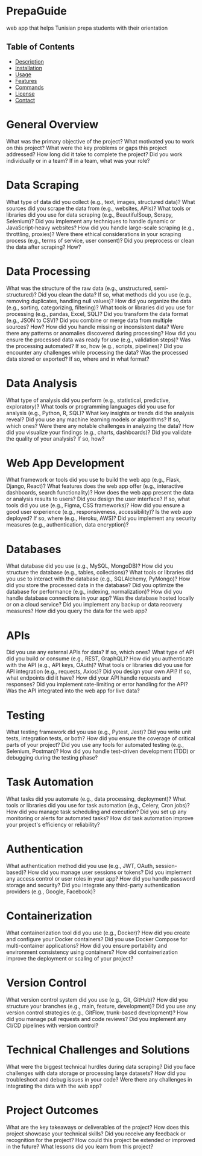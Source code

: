 # PrepaGuide
web app that helps Tunisian prepa students with their orientation

## Table of Contents
- [Description](#description)
- [Installation](#installation)
- [Usage](#usage)
- [Features](#features)
- [Commands](#commands)
- [License](#license)
- [Contact](#contact)

# General Overview
What was the primary objective of the project?
What motivated you to work on this project?
What were the key problems or gaps this project addressed?
How long did it take to complete the project?
Did you work individually or in a team? If in a team, what was your role?
# Data Scraping
What type of data did you collect (e.g., text, images, structured data)?
What sources did you scrape the data from (e.g., websites, APIs)?
What tools or libraries did you use for data scraping (e.g., BeautifulSoup, Scrapy, Selenium)?
Did you implement any techniques to handle dynamic or JavaScript-heavy websites?
How did you handle large-scale scraping (e.g., throttling, proxies)?
Were there ethical considerations in your scraping process (e.g., terms of service, user consent)?
Did you preprocess or clean the data after scraping? How?
# Data Processing
What was the structure of the raw data (e.g., unstructured, semi-structured)?
Did you clean the data? If so, what methods did you use (e.g., removing duplicates, handling null values)?
How did you organize the data (e.g., sorting, categorizing, filtering)?
What tools or libraries did you use for processing (e.g., pandas, Excel, SQL)?
Did you transform the data format (e.g., JSON to CSV)?
Did you combine or merge data from multiple sources? How?
How did you handle missing or inconsistent data?
Were there any patterns or anomalies discovered during processing?
How did you ensure the processed data was ready for use (e.g., validation steps)?
Was the processing automated? If so, how (e.g., scripts, pipelines)?
Did you encounter any challenges while processing the data?
Was the processed data stored or exported? If so, where and in what format?
# Data Analysis
What type of analysis did you perform (e.g., statistical, predictive, exploratory)?
What tools or programming languages did you use for analysis (e.g., Python, R, SQL)?
What key insights or trends did the analysis reveal?
Did you use any machine learning models or algorithms? If so, which ones?
Were there any notable challenges in analyzing the data?
How did you visualize your findings (e.g., charts, dashboards)?
Did you validate the quality of your analysis? If so, how?
# Web App Development
What framework or tools did you use to build the web app (e.g., Flask, Django, React)?
What features does the web app offer (e.g., interactive dashboards, search functionality)?
How does the web app present the data or analysis results to users?
Did you design the user interface? If so, what tools did you use (e.g., Figma, CSS frameworks)?
How did you ensure a good user experience (e.g., responsiveness, accessibility)?
Is the web app deployed? If so, where (e.g., Heroku, AWS)?
Did you implement any security measures (e.g., authentication, data encryption)?
# Databases
What database did you use (e.g., MySQL, MongoDB)?
How did you structure the database (e.g., tables, collections)?
What tools or libraries did you use to interact with the database (e.g., SQLAlchemy, PyMongo)?
How did you store the processed data in the database?
Did you optimize the database for performance (e.g., indexing, normalization)?
How did you handle database connections in your app?
Was the database hosted locally or on a cloud service?
Did you implement any backup or data recovery measures?
How did you query the data for the web app?
# APIs
Did you use any external APIs for data? If so, which ones?
What type of API did you build or consume (e.g., REST, GraphQL)?
How did you authenticate with the API (e.g., API keys, OAuth)?
What tools or libraries did you use for API integration (e.g., requests, Axios)?
Did you design your own API? If so, what endpoints did it have?
How did your API handle requests and responses?
Did you implement rate-limiting or error handling for the API?
Was the API integrated into the web app for live data?
# Testing
What testing framework did you use (e.g., Pytest, Jest)?
Did you write unit tests, integration tests, or both?
How did you ensure the coverage of critical parts of your project?
Did you use any tools for automated testing (e.g., Selenium, Postman)?
How did you handle test-driven development (TDD) or debugging during the testing phase?
# Task Automation
What tasks did you automate (e.g., data processing, deployment)?
What tools or libraries did you use for task automation (e.g., Celery, Cron jobs)?
How did you manage task scheduling and execution?
Did you set up any monitoring or alerts for automated tasks?
How did task automation improve your project's efficiency or reliability?
# Authentication
What authentication method did you use (e.g., JWT, OAuth, session-based)?
How did you manage user sessions or tokens?
Did you implement any access control or user roles in your app?
How did you handle password storage and security?
Did you integrate any third-party authentication providers (e.g., Google, Facebook)?
# Containerization
What containerization tool did you use (e.g., Docker)?
How did you create and configure your Docker containers?
Did you use Docker Compose for multi-container applications?
How did you ensure portability and environment consistency using containers?
How did containerization improve the deployment or scaling of your project?
# Version Control
What version control system did you use (e.g., Git, GitHub)?
How did you structure your branches (e.g., main, feature, development)?
Did you use any version control strategies (e.g., GitFlow, trunk-based development)?
How did you manage pull requests and code reviews?
Did you implement any CI/CD pipelines with version control?
# Technical Challenges and Solutions
What were the biggest technical hurdles during data scraping?
Did you face challenges with data storage or processing large datasets?
How did you troubleshoot and debug issues in your code?
Were there any challenges in integrating the data with the web app?
# Project Outcomes
What are the key takeaways or deliverables of the project?
How does this project showcase your technical skills?
Did you receive any feedback or recognition for the project?
How could this project be extended or improved in the future?
What lessons did you learn from this project?
